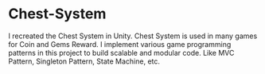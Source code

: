 # Chest-System
I recreated the Chest System in Unity. Chest System is used in many games for Coin and Gems Reward. I implement various game programming patterns in this project to build scalable and modular code. Like MVC Pattern, Singleton Pattern, State Machine, etc.
